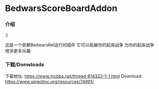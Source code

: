 # BedwarsScoreBoardAddon

### 介绍

:)

这是一个依赖BedwarsRel运行的插件
它可以拓展你的起床战争
为你的起床战争增添更多乐趣


### 下载/Donwloads

下载地址: https://www.mcbbs.net/thread-814322-1-1.html
Download: https://www.spigotmc.org/resources/74991/
